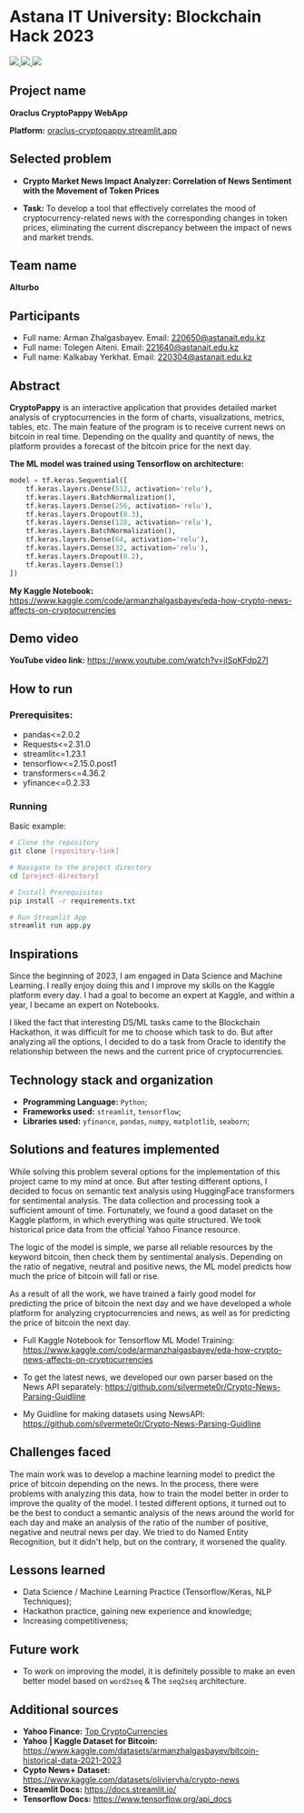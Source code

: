 # Astana IT University: Blockchain Hack 2023 
<a href="https://github.com/silvermete0r/Oraclus-CryptoPappy-Web-Appi">
    <img src="https://img.shields.io/github/stars/silvermete0r/Oraclus-CryptoPappy-Web-App?style=social">
</a> 
<a href="https://github.com/silvermete0r/Oraclus-CryptoPappy-Web-App">
    <img src="https://img.shields.io/github/forks/silvermete0r/Oraclus-CryptoPappy-Web-App?style=plastic">
</a> 
<a href="https://github.com/silvermete0r/Oraclus-CryptoPappy-Web-App">
    <img src="https://img.shields.io/github/license/silvermete0r/Oraclus-CryptoPappy-Web-Appe?style=plastic">
</a>

## Project name

**Oraclus CryptoPappy WebApp**

**Platform:** [oraclus-cryptopappy.streamlit.app](https://oraclus-cryptopappy.streamlit.app/)

## Selected problem

* **Crypto Market News Impact Analyzer: Correlation of News Sentiment with the Movement of Token Prices**

* **Task:** To develop a tool that effectively correlates the mood of cryptocurrency-related news with the corresponding changes in token prices, eliminating the current discrepancy between the impact of news and market trends.

## Team name

**AIturbo**

## Participants

* Full name: Arman Zhalgasbayev. Email: 220650@astanait.edu.kz
* Full name: Tolegen Aiteni. Email: 221640@astanait.edu.kz
* Full name: Kalkabay Yerkhat. Email: 220304@astanait.edu.kz

## Abstract

**CryptoPappy** is an interactive application that provides detailed market analysis of cryptocurrencies in the form of charts, visualizations, metrics, tables, etc. The main feature of the program is to receive current news on bitcoin in real time. Depending on the quality and quantity of news, the platform provides a forecast of the bitcoin price for the next day.

**The ML model was trained using Tensorflow on architecture:**
``` Python
model = tf.keras.Sequential([
    tf.keras.layers.Dense(512, activation='relu'),
    tf.keras.layers.BatchNormalization(),
    tf.keras.layers.Dense(256, activation='relu'),
    tf.keras.layers.Dropout(0.3),
    tf.keras.layers.Dense(128, activation='relu'),
    tf.keras.layers.BatchNormalization(),
    tf.keras.layers.Dense(64, activation='relu'),
    tf.keras.layers.Dense(32, activation='relu'),
    tf.keras.layers.Dropout(0.2),
    tf.keras.layers.Dense(1)
])
```

**My Kaggle Notebook:** https://www.kaggle.com/code/armanzhalgasbayev/eda-how-crypto-news-affects-on-cryptocurrencies

## Demo video

**YouTube video link:** https://www.youtube.com/watch?v=jlSpKFdp27I

## How to run

### Prerequisites:

 - pandas<=2.0.2
 - Requests<=2.31.0
 - streamlit<=1.23.1
 - tensorflow<=2.15.0.post1
 - transformers<=4.36.2
 - yfinance<=0.2.33


### Running

Basic example:
```bash
# Clone the repository
git clone [repository-link]

# Navigate to the project directory
cd [project-directory]

# Install Prerequisites
pip install -r requirements.txt

# Run Streamlit App
streamlit run app.py
```

## Inspirations

Since the beginning of 2023, I am engaged in Data Science and Machine Learning. I really enjoy doing this and I improve my skills on the Kaggle platform every day. I had a goal to become an expert at Kaggle, and within a year, I became an expert on Notebooks.

I liked the fact that interesting DS/ML tasks came to the Blockchain Hackathon, it was difficult for me to choose which task to do. But after analyzing all the options, I decided to do a task from Oracle to identify the relationship between the news and the current price of cryptocurrencies.

## Technology stack and organization

* **Programming Language:** `Python`;
* **Frameworks used:** `streamlit`, `tensorflow`;
* **Libraries used:** `yfinance`, `pandas`, `numpy`, `matplotlib`, `seaborn`;

## Solutions and features implemented

While solving this problem several options for the implementation of this project came to my mind at once. But after testing different options, I decided to focus on semantic text analysis using HuggingFace transformers for sentimental analysis. The data collection and processing took a sufficient amount of time. Fortunately, we found a good dataset on the Kaggle platform, in which everything was quite structured. We took historical price data from the official Yahoo Finance resource. 

The logic of the model is simple, we parse all reliable resources by the keyword bitcoin, then check them by sentimental analysis. Depending on the ratio of negative, neutral and positive news, the ML model predicts how much the price of bitcoin will fall or rise.

As a result of all the work, we have trained a fairly good model for predicting the price of bitcoin the next day and we have developed a whole platform for analyzing cryptocurrencies and news, as well as for predicting the price of bitcoin the next day.

* Full Kaggle Notebook for Tensorflow ML Model Training: https://www.kaggle.com/code/armanzhalgasbayev/eda-how-crypto-news-affects-on-cryptocurrencies 

* To get the latest news, we developed our own parser based on the News API separately: https://github.com/silvermete0r/Crypto-News-Parsing-Guidline

* My Guidline for making datasets using NewsAPI: https://github.com/silvermete0r/Crypto-News-Parsing-Guidline

## Challenges faced

The main work was to develop a machine learning model to predict the price of bitcoin depending on the news. In the process, there were problems with analyzing this data, how to train the model better in order to improve the quality of the model. I tested different options, it turned out to be the best to conduct a semantic analysis of the news around the world for each day and make an analysis of the ratio of the number of positive, negative and neutral news per day. We tried to do Named Entity Recognition, but it didn't help, but on the contrary, it worsened the quality.

## Lessons learned

* Data Science / Machine Learning Practice (Tensorflow/Keras, NLP Techniques);
* Hackathon practice, gaining new experience and knowledge;
* Increasing competitiveness;

## Future work

* To work on improving the model, it is definitely possible to make an even better model based on `word2seq` & The `seq2seq` architecture.

## Additional sources

* **Yahoo Finance:** [Top CryptoCurrencies](https://finance.yahoo.com/crypto?guce_referrer=aHR0cHM6Ly93d3cuZ29vZ2xlLmNvbS8&guce_referrer_sig=AQAAAFdVCpPk-mtL4GaFSZ_fyIGd1q9bNPXRVtgQdYERukDz6_ZPbubXewi7H442lbIXpiiWUPlxIEpHyWyHSn84oTa2FyOagzbsiigb7MMcb-2VarhtPWcrqA4YKC5WICbyHpU66DbREH_7Li2fE9RcyUgLVfiTVYsVHRa_c5UgPPut) 
* **Yahoo | Kaggle Dataset for Bitcoin:** https://www.kaggle.com/datasets/armanzhalgasbayev/bitcoin-historical-data-2021-2023
* **Cypto News+ Dataset:** https://www.kaggle.com/datasets/oliviervha/crypto-news
* **Streamlit Docs:** https://docs.streamlit.io/
* **Tensorflow Docs:** https://www.tensorflow.org/api_docs
